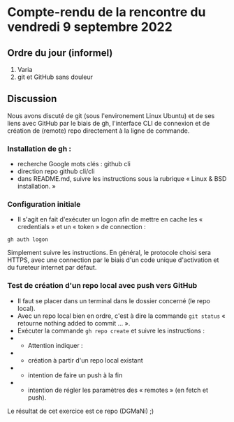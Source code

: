 # Compte-rendu de la rencontre du vendredi 9 septembre 2022

## Ordre du jour (informel)

1. Varia
2. git et GitHub sans douleur

## Discussion

Nous avons discuté de git (sous l'environement Linux Ubuntu) et de ses liens avec GitHub par le biais de gh, l'interface CLI de connexion et de création de (remote) repo directement à la ligne de commande.

### Installation de gh :
* recherche Google mots clés : github cli
* direction repo github cli/cli
* dans README.md, suivre les instructions sous la rubrique « Linux & BSD installation. »

### Configuration initiale
* Il s'agit en fait d'exécuter un logon afin de mettre en cache les « credentials » et un « token » de connection :
```
gh auth logon
```
Simplement suivre les instructions. En général, le protocole choisi sera HTTPS, avec une connection par le biais d'un code unique d'activation et du fureteur internet par défaut.

### Test de création d'un repo local avec push vers GitHub
* Il faut se placer dans un terminal dans le dossier concerné (le repo local).
* Avec un repo local bien en ordre, c'est à dire la commande ```git status``` « retourne nothing added to commit ... ».
* Exécuter la commande ```gh repo create``` et suivre les instructions :<br>
* - Attention indiquer :
* - création à partir d'un repo local existant
* - intention de faire un push à la fin
* - intention de régler les paramètres des « remotes » (en fetch et push).

Le résultat de cet exercice est ce repo (DGMaNi) ;)
